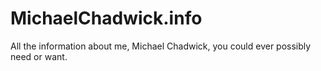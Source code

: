 # MichaelChadwick.info

All the information about me, Michael Chadwick, you could ever possibly need or want.

